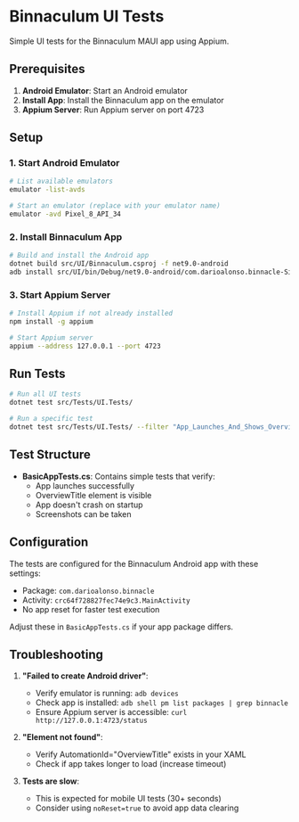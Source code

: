 # Binnaculum UI Tests

Simple UI tests for the Binnaculum MAUI app using Appium.

## Prerequisites

1. **Android Emulator**: Start an Android emulator
2. **Install App**: Install the Binnaculum app on the emulator
3. **Appium Server**: Run Appium server on port 4723

## Setup

### 1. Start Android Emulator
```bash
# List available emulators
emulator -list-avds

# Start an emulator (replace with your emulator name)
emulator -avd Pixel_8_API_34
```

### 2. Install Binnaculum App
```bash
# Build and install the Android app
dotnet build src/UI/Binnaculum.csproj -f net9.0-android
adb install src/UI/bin/Debug/net9.0-android/com.darioalonso.binnacle-Signed.apk
```

### 3. Start Appium Server
```bash
# Install Appium if not already installed
npm install -g appium

# Start Appium server
appium --address 127.0.0.1 --port 4723
```

## Run Tests

```bash
# Run all UI tests
dotnet test src/Tests/UI.Tests/

# Run a specific test
dotnet test src/Tests/UI.Tests/ --filter "App_Launches_And_Shows_OverviewPage"
```

## Test Structure

- **BasicAppTests.cs**: Contains simple tests that verify:
  - App launches successfully
  - OverviewTitle element is visible
  - App doesn't crash on startup
  - Screenshots can be taken

## Configuration

The tests are configured for the Binnaculum Android app with these settings:
- Package: `com.darioalonso.binnacle`
- Activity: `crc64f728827fec74e9c3.MainActivity`
- No app reset for faster test execution

Adjust these in `BasicAppTests.cs` if your app package differs.

## Troubleshooting

1. **"Failed to create Android driver"**: 
   - Verify emulator is running: `adb devices`
   - Check app is installed: `adb shell pm list packages | grep binnacle`
   - Ensure Appium server is accessible: `curl http://127.0.0.1:4723/status`

2. **"Element not found"**: 
   - Verify AutomationId="OverviewTitle" exists in your XAML
   - Check if app takes longer to load (increase timeout)

3. **Tests are slow**: 
   - This is expected for mobile UI tests (30+ seconds)
   - Consider using `noReset=true` to avoid app data clearing